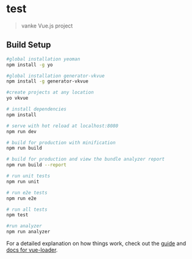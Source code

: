 # test

> vanke Vue.js project

## Build Setup

``` bash
#global installation yeoman
npm install -g yo

#global installation generator-vkvue
npm install -g generator-vkvue

#create projects at any location
yo vkvue

# install dependencies
npm install

# serve with hot reload at localhost:8080
npm run dev

# build for production with minification
npm run build

# build for production and view the bundle analyzer report
npm run build --report

# run unit tests
npm run unit

# run e2e tests
npm run e2e

# run all tests
npm test

#run analyzer
npm run analyzer
```

For a detailed explanation on how things work, check out the [guide](http://vuejs-templates.github.io/webpack/) and [docs for vue-loader](http://vuejs.github.io/vue-loader).
